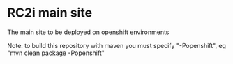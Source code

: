 RC2i main site
====================

The main site to be deployed on openshift environments

Note: to build this repository with maven you must specify "-Popenshift", eg "mvn clean package -Popenshift"

